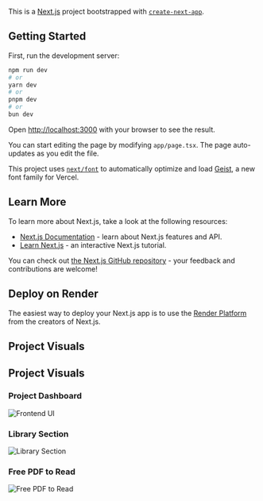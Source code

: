 This is a [Next.js](https://nextjs.org) project bootstrapped with [`create-next-app`](https://nextjs.org/docs/app/api-reference/cli/create-next-app).

## Getting Started

First, run the development server:

```bash
npm run dev
# or
yarn dev
# or
pnpm dev
# or
bun dev
```

Open [http://localhost:3000](http://localhost:3000) with your browser to see the result.

You can start editing the page by modifying `app/page.tsx`. The page auto-updates as you edit the file.

This project uses [`next/font`](https://nextjs.org/docs/app/building-your-application/optimizing/fonts) to automatically optimize and load [Geist](https://vercel.com/font), a new font family for Vercel.

## Learn More

To learn more about Next.js, take a look at the following resources:

- [Next.js Documentation](https://nextjs.org/docs) - learn about Next.js features and API.
- [Learn Next.js](https://nextjs.org/learn) - an interactive Next.js tutorial.

You can check out [the Next.js GitHub repository](https://github.com/vercel/next.js) - your feedback and contributions are welcome!

## Deploy on Render

The easiest way to deploy your Next.js app is to use the [Render Platform](https://pustak-kendra-k68s.onrender.com/) from the creators of Next.js.

## Project Visuals

## Project Visuals

### Project Dashboard
![Frontend UI](https://github.com/user-attachments/assets/749d214f-c14b-4963-9e8b-119682eb5daa)

### Library Section
![Library Section](https://github.com/user-attachments/assets/7c63c4c6-53c5-41be-9fe9-55dc25f5f2be)

### Free PDF to Read
![Free PDF to Read](https://github.com/user-attachments/assets/1cd6e527-673a-45e7-b343-410516f80d1b)

